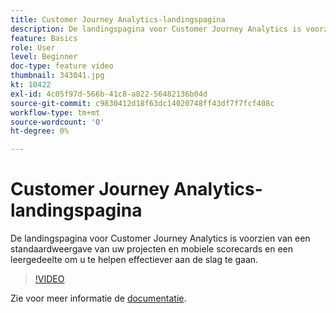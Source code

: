 ```yaml
---
title: Customer Journey Analytics-landingspagina
description: De landingspagina voor Customer Journey Analytics is voorzien van een standaardweergave van uw projecten en mobiele scorecards en een leergedeelte om u te helpen effectiever aan de slag te gaan.
feature: Basics
role: User
level: Beginner
doc-type: feature video
thumbnail: 343041.jpg
kt: 10422
exl-id: 4c05f97d-566b-41c8-a822-56482136b04d
source-git-commit: c9830412d18f63dc14020748ff43df7f7fcf408c
workflow-type: tm+mt
source-wordcount: '0'
ht-degree: 0%

---
```


# Customer Journey Analytics-landingspagina

De landingspagina voor Customer Journey Analytics is voorzien van een standaardweergave van uw projecten en mobiele scorecards en een leergedeelte om u te helpen effectiever aan de slag te gaan.

>[!VIDEO](https://video.tv.adobe.com/v/343041/?quality=12&learn=on)

Zie voor meer informatie de [documentatie](https://experienceleague.adobe.com/docs/analytics-platform/using/cja-overview/landing.html?lang=en).
